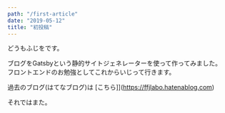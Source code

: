 ```yaml
---
path: "/first-article"
date: "2019-05-12"
title: "初投稿"
---
```


どうもふじをです。

ブログをGatsbyという静的サイトジェネレーターを使って作ってみました。  
フロントエンドのお勉強としてこれからいじって行きます。

過去のブログ(はてなブログ)は [こちら]](https://ffjlabo.hatenablog.com)

それではまた。

